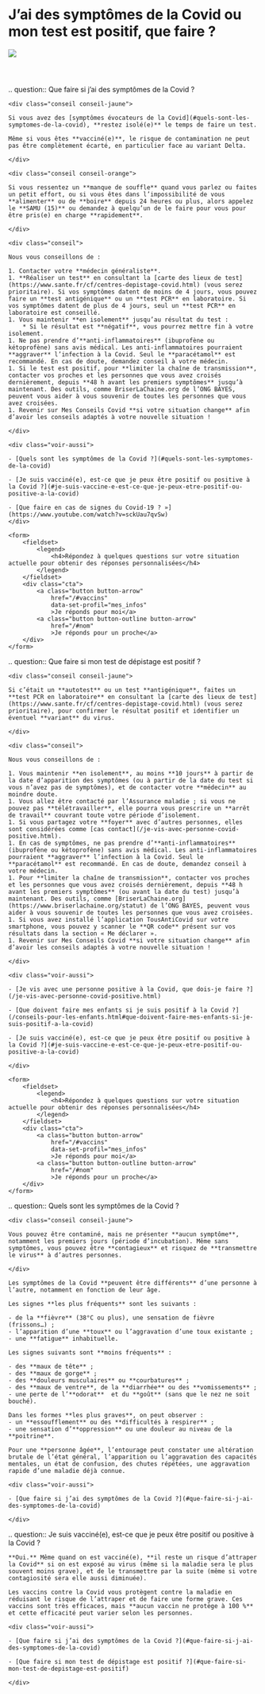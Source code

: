 # J’ai des symptômes de la Covid ou mon test est positif, que faire ?

<img src="illustrations/symptomesactuels.svg">

<header></header>

<div itemscope itemtype="https://schema.org/FAQPage">

.. question:: Que faire si j’ai des symptômes de la Covid ?

    <div class="conseil conseil-jaune">

    Si vous avez des [symptômes évocateurs de la Covid](#quels-sont-les-symptomes-de-la-covid), **restez isolé(e)** le temps de faire un test.

    Même si vous êtes **vacciné(e)**, le risque de contamination ne peut pas être complètement écarté, en particulier face au variant Delta.

    </div>

    <div class="conseil conseil-orange">

    Si vous ressentez un **manque de souffle** quand vous parlez ou faites un petit effort, ou si vous êtes dans l’impossibilité de vous **alimenter** ou de **boire** depuis 24 heures ou plus, alors appelez le **SAMU (15)** ou demandez à quelqu’un de le faire pour vous pour être pris(e) en charge **rapidement**.

    </div>

    <div class="conseil">

    Nous vous conseillons de :

    1. Contacter votre **médecin généraliste**.
    1. **Réaliser un test** en consultant la [carte des lieux de test](https://www.sante.fr/cf/centres-depistage-covid.html) (vous serez prioritaire). Si vos symptômes datent de moins de 4 jours, vous pouvez faire un **test antigénique** ou un **test PCR** en laboratoire. Si vos symptômes datent de plus de 4 jours, seul un **test PCR** en laboratoire est conseillé.
    1. Vous maintenir **en isolement** jusqu’au résultat du test :
        * Si le résultat est **négatif**, vous pourrez mettre fin à votre isolement.
    1. Ne pas prendre d’**anti-inflammatoires** (ibuprofène ou kétoprofène) sans avis médical. Les anti-inflammatoires pourraient **aggraver** l’infection à la Covid. Seul le **paracétamol** est recommandé. En cas de doute, demandez conseil à votre médecin.
    1. Si le test est positif, pour **limiter la chaîne de transmission**, contacter vos proches et les personnes que vous avez croisés dernièrement, depuis **48 h avant les premiers symptômes** jusqu’à maintenant. Des outils, comme BriserLaChaine.org de l’ONG BAYES, peuvent vous aider à vous souvenir de toutes les personnes que vous avez croisées.
    1. Revenir sur Mes Conseils Covid **si votre situation change** afin d’avoir les conseils adaptés à votre nouvelle situation !

    </div>

    <div class="voir-aussi">

    - [Quels sont les symptômes de la Covid ?](#quels-sont-les-symptomes-de-la-covid)

    - [Je suis vacciné(e), est-ce que je peux être positif ou positive à la Covid ?](#je-suis-vaccine-e-est-ce-que-je-peux-etre-positif-ou-positive-a-la-covid)

    - [Que faire en cas de signes du Covid-19 ? »](https://www.youtube.com/watch?v=sckUau7qvSw)
    </div>

    <form>
        <fieldset>
            <legend>
                <h4>Répondez à quelques questions sur votre situation actuelle pour obtenir des réponses personnalisées</h4>
            </legend>
        </fieldset>
        <div class="cta">
            <a class="button button-arrow"
                href="/#vaccins"
                data-set-profil="mes_infos"
                >Je réponds pour moi</a>
            <a class="button button-outline button-arrow"
                href="/#nom"
                >Je réponds pour un proche</a>
        </div>
    </form>


.. question:: Que faire si mon test de dépistage est positif ?

    <div class="conseil conseil-jaune">

    Si c’était un **autotest** ou un test **antigénique**, faites un **test PCR en laboratoire** en consultant la [carte des lieux de test](https://www.sante.fr/cf/centres-depistage-covid.html) (vous serez prioritaire), pour confirmer le résultat positif et identifier un éventuel **variant** du virus.

    </div>

    <div class="conseil">

    Nous vous conseillons de :

    1. Vous maintenir **en isolement**, au moins **10 jours** à partir de la date d’apparition des symptômes (ou à partir de la date du test si vous n’avez pas de symptômes), et de contacter votre **médecin** au moindre doute.
    1. Vous allez être contacté par l’Assurance maladie ; si vous ne pouvez pas **télétravailler**, elle pourra vous prescrire un **arrêt de travail** couvrant toute votre période d’isolement.
    1. Si vous partagez votre **foyer** avec d’autres personnes, elles sont considérées comme [cas contact](/je-vis-avec-personne-covid-positive.html).
    1. En cas de symptômes, ne pas prendre d’**anti-inflammatoires** (ibuprofène ou kétoprofène) sans avis médical. Les anti-inflammatoires pourraient **aggraver** l’infection à la Covid. Seul le **paracétamol** est recommandé. En cas de doute, demandez conseil à votre médecin.
    1. Pour **limiter la chaîne de transmission**, contacter vos proches et les personnes que vous avez croisés dernièrement, depuis **48 h avant les premiers symptômes** (ou avant la date du test) jusqu’à maintenant. Des outils, comme [BriserLaChaine.org](https://www.briserlachaine.org/statut) de l’ONG BAYES, peuvent vous aider à vous souvenir de toutes les personnes que vous avez croisées.
    1. Si vous avez installé l’application TousAntiCovid sur votre smartphone, vous pouvez y scanner le **QR code** présent sur vos résultats dans la section « Me déclarer ».
    1. Revenir sur Mes Conseils Covid **si votre situation change** afin d’avoir les conseils adaptés à votre nouvelle situation !

    </div>

    <div class="voir-aussi">

    - [Je vis avec une personne positive à la Covid, que dois-je faire ?](/je-vis-avec-personne-covid-positive.html)

    - [Que doivent faire mes enfants si je suis positif à la Covid ?](/conseils-pour-les-enfants.html#que-doivent-faire-mes-enfants-si-je-suis-positif-a-la-covid)

    - [Je suis vacciné(e), est-ce que je peux être positif ou positive à la Covid ?](#je-suis-vaccine-e-est-ce-que-je-peux-etre-positif-ou-positive-a-la-covid)

    </div>

    <form>
        <fieldset>
            <legend>
                <h4>Répondez à quelques questions sur votre situation actuelle pour obtenir des réponses personnalisées</h4>
            </legend>
        </fieldset>
        <div class="cta">
            <a class="button button-arrow"
                href="/#vaccins"
                data-set-profil="mes_infos"
                >Je réponds pour moi</a>
            <a class="button button-outline button-arrow"
                href="/#nom"
                >Je réponds pour un proche</a>
        </div>
    </form>


.. question:: Quels sont les symptômes de la Covid ?

    <div class="conseil conseil-jaune">

    Vous pouvez être contaminé, mais ne présenter **aucun symptôme**, notamment les premiers jours (période d’incubation). Même sans symptômes, vous pouvez être **contagieux** et risquez de **transmettre le virus** à d’autres personnes.

    </div>

    Les symptômes de la Covid **peuvent être différents** d’une personne à l’autre, notamment en fonction de leur âge.

    Les signes **les plus fréquents** sont les suivants :

    - de la **fièvre** (38°C ou plus), une sensation de fièvre (frissons…) ;
    - l’apparition d’une **toux** ou l’aggravation d’une toux existante ;
    - une **fatigue** inhabituelle.

    Les signes suivants sont **moins fréquents** :

    - des **maux de tête** ;
    - des **maux de gorge** ;
    - des **douleurs musculaires** ou **courbatures** ;
    - des **maux de ventre**, de la **diarrhée** ou des **vomissements** ;
    - une perte de l’**odorat**  et du **goût** (sans que le nez ne soit bouché).

    Dans les formes **les plus graves**, on peut observer :
    - un **essoufflement** ou des **difficultés à respirer** ;
    - une sensation d’**oppression** ou une douleur au niveau de la **poitrine**.

    Pour une **personne âgée**, l’entourage peut constater une altération brutale de l’état général, l’apparition ou l’aggravation des capacités mentales, un état de confusion, des chutes répétées, une aggravation rapide d’une maladie déjà connue.

    <div class="voir-aussi">

    - [Que faire si j’ai des symptômes de la Covid ?](#que-faire-si-j-ai-des-symptomes-de-la-covid)

    </div>


.. question:: Je suis vacciné(e), est-ce que je peux être positif ou positive à la Covid ?

    **Oui.** Même quand on est vacciné(e), **il reste un risque d’attraper la Covid** si on est exposé au virus (même si la maladie sera le plus souvent moins grave), et de le transmettre par la suite (même si votre contagiosité sera elle aussi diminuée).

    Les vaccins contre la Covid vous protègent contre la maladie en réduisant le risque de l’attraper et de faire une forme grave. Ces vaccins sont très efficaces, mais **aucun vaccin ne protège à 100 %** et cette efficacité peut varier selon les personnes.

    <div class="voir-aussi">

    - [Que faire si j’ai des symptômes de la Covid ?](#que-faire-si-j-ai-des-symptomes-de-la-covid)

    - [Que faire si mon test de dépistage est positif ?](#que-faire-si-mon-test-de-depistage-est-positif)

    </div>


</div>



